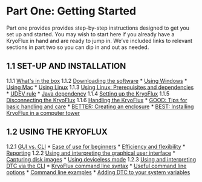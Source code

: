 # Part One: Getting Started

Part one provides provides step-by-step instructions designed to get you set up and started. You may wish to start here if you already have a KryoFlux in hand and are ready to jump in. We’ve included links to relevant sections in part two so you can dip in and out as needed.

## 1.1 SET-UP AND INSTALLATION

1.1.1 [What's in the   box](/1%20PART%20ONE%20Getting%20Started/1.1%20SET-UP%20AND%20INSTALLATION/README.md#111whats-in-the-box)
1.1.2 [Downloading the software](/01%20PART%20ONE%20Getting%20Started/01%20SET-UP%20AND%20INSTALLATION/README.md#downloading-the-software)
       * [Using Windows](/01%20PART%20ONE%20Getting%20Started/01%20SET-UP%20AND%20INSTALLATION/README.md#using-windows)
       * [Using Mac](/01%20PART%20ONE%20Getting%20Started/01%20SET-UP%20AND%20INSTALLATION/README.md#using-mac)
       * [Using Linux](/01%20PART%20ONE%20Getting%20Started/01%20SET-UP%20AND%20INSTALLATION/README.md#using-linux)
1.1.3 [Using Linux: Prerequisites and dependencies](/01%20PART%20ONE%20Getting%20Started/01%20SET-UP%20AND%20INSTALLATION/README.md#using-linux-prerequisites-and-dependencies)
       * [UDEV rule](/01%20PART%20ONE%20Getting%20Started/01%20SET-UP%20AND%20INSTALLATION/README.md#udev-rule)
       * [Java dependency](/01%20PART%20ONE%20Getting%20Started/01%20SET-UP%20AND%20INSTALLATION/README.md#java-dependency)
1.1.4 [Setting up the KryoFlux](/01%20PART%20ONE%20Getting%20Started/01%20SET-UP%20AND%20INSTALLATION/README.md#setting-up-the-kryoflux)
1.1.5 [Disconnecting the KryoFlux](/01%20PART%20ONE%20Getting%20Started/01%20SET-UP%20AND%20INSTALLATION/README.md#disconnecting-the-kryoflux) 
1.1.6 [Handling the KryoFlux](/01%20PART%20ONE%20Getting%20Started/01%20SET-UP%20AND%20INSTALLATION/README.md#handling-the-kryoflux)
       * [GOOD: Tips for basic handling and care](/01%20PART%20ONE%20Getting%20Started/01%20SET-UP%20AND%20INSTALLATION/README.md#good-tips-for-basic-handling-and-care)
       * [BETTER: Creating an enclosure](/01%20PART%20ONE%20Getting%20Started/01%20SET-UP%20AND%20INSTALLATION/README.md#better-creating-an-enclosure)
       * [BEST: Installing KryoFlux in a computer tower](/01%20PART%20ONE%20Getting%20Started/01%20SET-UP%20AND%20INSTALLATION/README.md#best-installing-kryoflux-in-a-computer-tower)


## 1.2 USING THE KRYOFLUX

1.2.1 [GUI vs. CLI](/01%20PART%20ONE%20Getting%20Started/02%20USING%20THE%20KRYOFLUX/readme.md#gui-vs-cli)
       * [Ease of use for beginners](/01%20PART%20ONE%20Getting%20Started/02%20USING%20THE%20KRYOFLUX/readme.md#ease-of-use-for-beginners)
       * [Efficiency and flexibility](./02%20USING%20THE%20KRYOFLUX/readme.md#efficiency-and-flexibility)
       * [Reporting](./02%20USING%20THE%20KRYOFLUX/readme.md#reporting)
1.2.2 [Using and interpreting the graphical user interface](./02%20USING%20THE%20KRYOFLUX/readme.md#using-and-interpreting-the-graphical-user-interface)
       * [Capturing disk images](./02%20USING%20THE%20KRYOFLUX/readme.md#capturing-disk-images)
       * [Using deviceless mode](./02%20USING%20THE%20KRYOFLUX/readme.md#using-deviceless-mode)
1.2.3	[Using and interpreting DTC via the CLI](./02%20USING%20THE%20KRYOFLUX/readme.md#using-and-interpreting-dtc-via-the-cli)
       * [KryoFlux command line syntax](./02%20USING%20THE%20KRYOFLUX/readme.md#kryoflux-command-line-syntax)
       * [Useful command line options](./02%20USING%20THE%20KRYOFLUX/readme.md#useful-command-line-options)
       * [Command line examples](./02%20USING%20THE%20KRYOFLUX/readme.md#command-line-examples)
       * [Adding DTC to your system variables](./02%20USING%20THE%20KRYOFLUX/readme.md#adding-dtc-to-your-system-variables)
